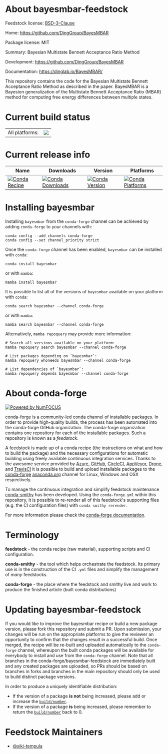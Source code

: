 About bayesmbar-feedstock
=========================

Feedstock license: [BSD-3-Clause](https://github.com/conda-forge/bayesmbar-feedstock/blob/main/LICENSE.txt)

Home: https://github.com/DingGroup/BayesMBAR

Package license: MIT

Summary: Bayesian Multistate Bennett Acceptance Ratio Method

Development: https://github.com/DingGroup/BayesMBAR

Documentation: https://dinglab.io/BayesMBAR/

This repository contains the code for the Bayesian Multistate Bennett Acceptance Ratio Method as described
in the paper. BayesMBAR is a Bayesion generalization of the Multistate Bennett Acceptance Ratio (MBAR)
method for computing free energy differences between multiple states.


Current build status
====================


<table><tr><td>All platforms:</td>
    <td>
      <a href="https://dev.azure.com/conda-forge/feedstock-builds/_build/latest?definitionId=25982&branchName=main">
        <img src="https://dev.azure.com/conda-forge/feedstock-builds/_apis/build/status/bayesmbar-feedstock?branchName=main">
      </a>
    </td>
  </tr>
</table>

Current release info
====================

| Name | Downloads | Version | Platforms |
| --- | --- | --- | --- |
| [![Conda Recipe](https://img.shields.io/badge/recipe-bayesmbar-green.svg)](https://anaconda.org/conda-forge/bayesmbar) | [![Conda Downloads](https://img.shields.io/conda/dn/conda-forge/bayesmbar.svg)](https://anaconda.org/conda-forge/bayesmbar) | [![Conda Version](https://img.shields.io/conda/vn/conda-forge/bayesmbar.svg)](https://anaconda.org/conda-forge/bayesmbar) | [![Conda Platforms](https://img.shields.io/conda/pn/conda-forge/bayesmbar.svg)](https://anaconda.org/conda-forge/bayesmbar) |

Installing bayesmbar
====================

Installing `bayesmbar` from the `conda-forge` channel can be achieved by adding `conda-forge` to your channels with:

```
conda config --add channels conda-forge
conda config --set channel_priority strict
```

Once the `conda-forge` channel has been enabled, `bayesmbar` can be installed with `conda`:

```
conda install bayesmbar
```

or with `mamba`:

```
mamba install bayesmbar
```

It is possible to list all of the versions of `bayesmbar` available on your platform with `conda`:

```
conda search bayesmbar --channel conda-forge
```

or with `mamba`:

```
mamba search bayesmbar --channel conda-forge
```

Alternatively, `mamba repoquery` may provide more information:

```
# Search all versions available on your platform:
mamba repoquery search bayesmbar --channel conda-forge

# List packages depending on `bayesmbar`:
mamba repoquery whoneeds bayesmbar --channel conda-forge

# List dependencies of `bayesmbar`:
mamba repoquery depends bayesmbar --channel conda-forge
```


About conda-forge
=================

[![Powered by
NumFOCUS](https://img.shields.io/badge/powered%20by-NumFOCUS-orange.svg?style=flat&colorA=E1523D&colorB=007D8A)](https://numfocus.org)

conda-forge is a community-led conda channel of installable packages.
In order to provide high-quality builds, the process has been automated into the
conda-forge GitHub organization. The conda-forge organization contains one repository
for each of the installable packages. Such a repository is known as a *feedstock*.

A feedstock is made up of a conda recipe (the instructions on what and how to build
the package) and the necessary configurations for automatic building using freely
available continuous integration services. Thanks to the awesome service provided by
[Azure](https://azure.microsoft.com/en-us/services/devops/), [GitHub](https://github.com/),
[CircleCI](https://circleci.com/), [AppVeyor](https://www.appveyor.com/),
[Drone](https://cloud.drone.io/welcome), and [TravisCI](https://travis-ci.com/)
it is possible to build and upload installable packages to the
[conda-forge](https://anaconda.org/conda-forge) [anaconda.org](https://anaconda.org/)
channel for Linux, Windows and OSX respectively.

To manage the continuous integration and simplify feedstock maintenance
[conda-smithy](https://github.com/conda-forge/conda-smithy) has been developed.
Using the ``conda-forge.yml`` within this repository, it is possible to re-render all of
this feedstock's supporting files (e.g. the CI configuration files) with ``conda smithy rerender``.

For more information please check the [conda-forge documentation](https://conda-forge.org/docs/).

Terminology
===========

**feedstock** - the conda recipe (raw material), supporting scripts and CI configuration.

**conda-smithy** - the tool which helps orchestrate the feedstock.
                   Its primary use is in the construction of the CI ``.yml`` files
                   and simplify the management of *many* feedstocks.

**conda-forge** - the place where the feedstock and smithy live and work to
                  produce the finished article (built conda distributions)


Updating bayesmbar-feedstock
============================

If you would like to improve the bayesmbar recipe or build a new
package version, please fork this repository and submit a PR. Upon submission,
your changes will be run on the appropriate platforms to give the reviewer an
opportunity to confirm that the changes result in a successful build. Once
merged, the recipe will be re-built and uploaded automatically to the
`conda-forge` channel, whereupon the built conda packages will be available for
everybody to install and use from the `conda-forge` channel.
Note that all branches in the conda-forge/bayesmbar-feedstock are
immediately built and any created packages are uploaded, so PRs should be based
on branches in forks and branches in the main repository should only be used to
build distinct package versions.

In order to produce a uniquely identifiable distribution:
 * If the version of a package **is not** being increased, please add or increase
   the [``build/number``](https://docs.conda.io/projects/conda-build/en/latest/resources/define-metadata.html#build-number-and-string).
 * If the version of a package **is** being increased, please remember to return
   the [``build/number``](https://docs.conda.io/projects/conda-build/en/latest/resources/define-metadata.html#build-number-and-string)
   back to 0.

Feedstock Maintainers
=====================

* [@xiki-tempula](https://github.com/xiki-tempula/)

